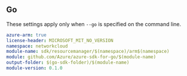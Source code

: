 ## Go

These settings apply only when `--go` is specified on the command line.

```yaml $(go) && $(track2)
azure-arm: true
license-header: MICROSOFT_MIT_NO_VERSION
namespace: networkcloud
module-name: sdk/resourcemanager/$(namespace)/arm$(namespace)
module: github.com/Azure/azure-sdk-for-go/$(module-name)
output-folder: $(go-sdk-folder)/$(module-name)
module-version: 0.1.0
```